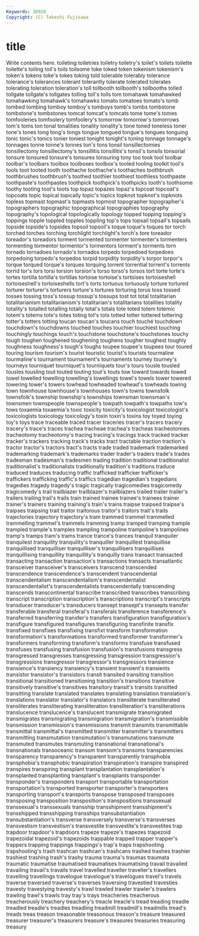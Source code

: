 ```yaml
---
Keywords: 30926 
Copyright: (C) Takeshi Fujisawa
---
```


# title

Write contents here.
toileting toiletries
toiletry toiletry's toilet's toilets toilette toilette's toiling toil's toils toilsome
toke toked token tokenism tokenism's token's tokens toke's tokes toking
told tolerable tolerably tolerance tolerance's tolerances tolerant tolerantly tolerate tolerated
tolerates tolerating toleration toleration's toll tollbooth tollbooth's tollbooths tolled tollgate
tollgate's tollgates tolling toll's tolls tom tomahawk tomahawked tomahawking tomahawk's
tomahawks tomato tomatoes tomato's tomb tombed tombing tomboy tomboy's tomboys
tomb's tombs tombstone tombstone's tombstones tomcat tomcat's tomcats tome tome's
tomes tomfooleries tomfoolery tomfoolery's tomorrow tomorrow's tomorrows tom's toms ton
tonal tonalities tonality tonality's tone toned toneless toner tone's tones
tong tong's tongs tongue tongued tongue's tongues tonguing tonic tonic's
tonics tonier toniest tonight tonight's toning tonnage tonnage's tonnages tonne
tonne's tonnes ton's tons tonsil tonsillectomies tonsillectomy tonsillectomy's tonsillitis tonsillitis's
tonsil's tonsils tonsorial tonsure tonsured tonsure's tonsures tonsuring tony too
took tool toolbar toolbar's toolbars toolbox toolboxes toolbox's tooled tooling
toolkit tool's tools toot tooted tooth toothache toothache's toothaches toothbrush
toothbrushes toothbrush's toothed toothier toothiest toothless toothpaste toothpaste's toothpastes toothpick
toothpick's toothpicks tooth's toothsome toothy tooting toot's toots top topaz
topazes topaz's topcoat topcoat's topcoats topic topical topically topic's topics
topknot topknot's topknots topless topmast topmast's topmasts topmost topographer topographer's
topographers topographic topographical topographies topography topography's topological topologically topology topped
topping topping's toppings topple toppled topples toppling top's tops topsail
topsail's topsails topside topside's topsides topsoil topsoil's toque toque's toques
tor torch torched torches torching torchlight torchlight's torch's tore toreador
toreador's toreadors torment tormented tormenter tormenter's tormenters tormenting tormentor tormentor's
tormentors torment's torments torn tornado tornadoes tornado's tornados torpedo torpedoed
torpedoes torpedoing torpedo's torpedos torpid torpidity torpidity's torpor torpor's torque
torqued torque's torques torquing torrent torrential torrent's torrents torrid tor's
tors torsi torsion torsion's torso torso's torsos tort torte torte's
tortes tortilla tortilla's tortillas tortoise tortoise's tortoises tortoiseshell tortoiseshell's tortoiseshells
tort's torts tortuous tortuously torture tortured torturer torturer's torturers torture's
tortures torturing torus toss tossed tosses tossing toss's tossup tossup's
tossups tost tot total totalitarian totalitarianism totalitarianism's totalitarian's totalitarians totalities
totality totality's totalled totalling totally total's totals tote toted totem
totemic totem's totems tote's totes toting tot's tots totted totter
tottered tottering totter's totters totting toucan toucan's toucans touch touché
touchdown touchdown's touchdowns touched touches touchier touchiest touching touchingly touchings
touch's touchstone touchstone's touchstones touchy tough toughen toughened toughening toughens
tougher toughest toughly toughness toughness's tough's toughs toupee toupee's toupees
tour toured touring tourism tourism's tourist touristic tourist's tourists tourmaline
tourmaline's tournament tournament's tournaments tourney tourney's tourneys tourniquet tourniquet's tourniquets
tour's tours tousle tousled tousles tousling tout touted touting tout's
touts tow toward towards towed towel towelled towelling towelling's towellings
towel's towels tower towered towering tower's towers towhead towheaded towhead's
towheads towing town townhouse townhouse's townhouses town's towns townsfolk townsfolk's
township township's townships townsman townsman's townsmen townspeople townspeople's towpath towpath's
towpaths tow's tows toxaemia toxaemia's toxic toxicity toxicity's toxicologist toxicologist's
toxicologists toxicology toxicology's toxin toxin's toxins toy toyed toying toy's
toys trace traceable traced tracer traceries tracer's tracers tracery tracery's
trace's traces trachea tracheae trachea's tracheas tracheotomies tracheotomy tracheotomy's tracing
tracing's tracings track tracked tracker tracker's trackers tracking track's tracks
tract tractable traction traction's tractor tractor's tractors tract's tracts trade
traded trademark trademarked trademarking trademark's trademarks trader trader's traders trade's
trades tradesman tradesman's tradesmen trading tradition traditional traditionalist traditionalist's traditionalists
traditionally tradition's traditions traduce traduced traduces traducing traffic trafficked trafficker
trafficker's traffickers trafficking traffic's traffics tragedian tragedian's tragedians tragedies tragedy
tragedy's tragic tragically tragicomedies tragicomedy tragicomedy's trail trailblazer trailblazer's trailblazers
trailed trailer trailer's trailers trailing trail's trails train trained trainee
trainee's trainees trainer trainer's trainers training training's train's trains traipse
traipsed traipse's traipses traipsing trait traitor traitorous traitor's traitors trait's
traits trajectories trajectory trajectory's tram trammed trammel trammelled trammelling trammel's
trammels tramming tramp tramped tramping trample trampled trample's tramples trampling
trampoline trampoline's trampolines tramp's tramps tram's trams trance trance's trances
tranquil tranquiler tranquilest tranquility tranquility's tranquiller tranquillest tranquillise tranquillised tranquilliser
tranquilliser's tranquillisers tranquillises tranquillising tranquillity tranquillity's tranquilly trans transact transacted
transacting transaction transaction's transactions transacts transatlantic transceiver transceiver's transceivers transcend
transcended transcendence transcendence's transcendent transcendental transcendentalism transcendentalism's transcendentalist transcendentalist's transcendentalists
transcendentally transcending transcends transcontinental transcribe transcribed transcribes transcribing transcript transcription
transcription's transcriptions transcript's transcripts transducer transducer's transducers transept transept's transepts
transfer transferable transferal transferal's transferals transference transference's transferred transferring transfer's
transfers transfiguration transfiguration's transfigure transfigured transfigures transfiguring transfinite transfix transfixed
transfixes transfixing transfixt transform transformation transformation's transformations transformed transformer transformer's
transformers transforming transform's transforms transfuse transfused transfuses transfusing transfusion transfusion's
transfusions transgress transgressed transgresses transgressing transgression transgression's transgressions transgressor transgressor's
transgressors transience transience's transiency transiency's transient transient's transients transistor transistor's
transistors transit transited transiting transition transitional transitioned transitioning transition's transitions
transitive transitively transitive's transitives transitory transit's transits transitted transitting translate
translated translates translating translation translation's translations translator translator's translators transliterate
transliterated transliterates transliterating transliteration transliteration's transliterations translucence translucence's translucent transmigrate
transmigrated transmigrates transmigrating transmigration transmigration's transmissible transmission transmission's transmissions transmit
transmits transmittable transmittal transmittal's transmitted transmitter transmitter's transmitters transmitting transmutation
transmutation's transmutations transmute transmuted transmutes transmuting transnational transnational's transnationals transoceanic
transom transom's transoms transparencies transparency transparency's transparent transparently transphobia transphobia's
transphobic transpiration transpiration's transpire transpired transpires transpiring transplant transplantation transplantation's
transplanted transplanting transplant's transplants transponder transponder's transponders transport transportable transportation
transportation's transported transporter transporter's transporters transporting transport's transports transpose transposed
transposes transposing transposition transposition's transpositions transsexual transsexual's transsexuals transship transshipment
transshipment's transshipped transshipping transships transubstantiation transubstantiation's transverse transversely transverse's transverses
transvestism transvestism's transvestite transvestite's transvestites trap trapdoor trapdoor's trapdoors trapeze
trapeze's trapezes trapezoid trapezoidal trapezoid's trapezoids trappable trapped trapper trapper's
trappers trapping trappings trappings's trap's traps trapshooting trapshooting's trash trashcan
trashcan's trashcans trashed trashes trashier trashiest trashing trash's trashy trauma
trauma's traumas traumata traumatic traumatise traumatised traumatises traumatising travail travailed
travailing travail's travails travel travelled traveller traveller's travellers travelling travellings
travelogue travelogue's travelogues travel's travels traverse traversed traverse's traverses traversing
travestied travesties travesty travestying travesty's trawl trawled trawler trawler's trawlers
trawling trawl's trawls tray tray's trays treacheries treacherous treacherously treachery
treachery's treacle treacle's tread treading treadle treadled treadle's treadles treadling
treadmill treadmill's treadmills tread's treads treas treason treasonable treasonous treason's
treasure treasured treasurer treasurer's treasurers treasure's treasures treasuries treasuring treasury

